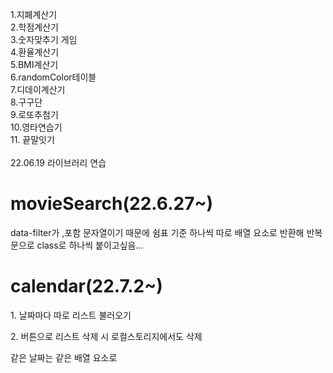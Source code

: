 1.지폐계산기 <br> 2.학점계산기 <br> 3.숫자맞추기 게임 <br> 4.환율계산기 <br>
5.BMI계산기 <br>
6.randomColor테이블 <br> 7.디데이계산기 <br> 8.구구단 <br> 9.로또추첨기 <br> 10.영타연습기 <br> 11. 끝말잇기 <br>
<br>
22.06.19 라이브러리 연습<br>

<h1>movieSearch(22.6.27~)</h1>
<p>data-filter가 ,포함 문자열이기 때문에 쉼표 기준 하나씩 따로 배열 요소로 반환해 반복문으로 class로 하나씩 붙이고싶음... </p>
<h1>calendar(22.7.2~)</h1>
<p>1. 날짜마다 따로 리스트 불러오기</p>
<p>2. 버튼으로 리스트 삭제 시 로컬스토리지에서도 삭제</p>
<p>같은 날짜는 같은 배열 요소로</p>
